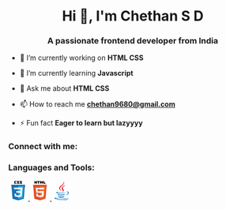 <h1 align="center">Hi 👋, I'm Chethan S D</h1>
<h3 align="center">A passionate frontend developer from India</h3>

- 🔭 I’m currently working on **HTML CSS**

- 🌱 I’m currently learning **Javascript**

- 💬 Ask me about **HTML CSS**

- 📫 How to reach me **chethan9680@gmail.com**

- ⚡ Fun fact **Eager to learn but lazyyyy**

<h3 align="left">Connect with me:</h3>
<p align="left">
</p>

<h3 align="left">Languages and Tools:</h3>
<p align="left"> <a href="https://www.w3schools.com/css/" target="_blank" rel="noreferrer"> <img src="https://raw.githubusercontent.com/devicons/devicon/master/icons/css3/css3-original-wordmark.svg" alt="css3" width="40" height="40"/> </a> <a href="https://www.w3.org/html/" target="_blank" rel="noreferrer"> <img src="https://raw.githubusercontent.com/devicons/devicon/master/icons/html5/html5-original-wordmark.svg" alt="html5" width="40" height="40"/> </a> <a href="https://www.java.com" target="_blank" rel="noreferrer"> <img src="https://raw.githubusercontent.com/devicons/devicon/master/icons/java/java-original.svg" alt="java" width="40" height="40"/> </a> </p>
